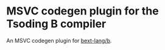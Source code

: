 # MSVC codegen plugin for the Tsoding B compiler

An MSVC codegen plugin for [bext-lang/b](https://github.com/bext-lang/b).
